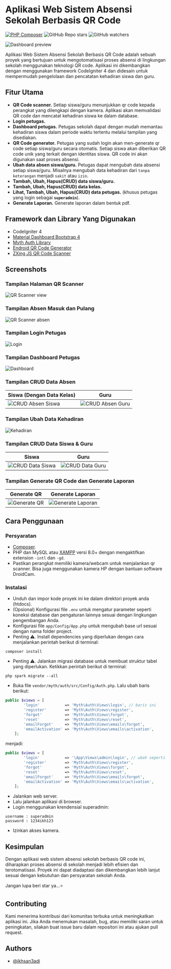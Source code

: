 # Aplikasi Web Sistem Absensi Sekolah Berbasis QR Code

[![PHP Composer](https://github.com/ikhsan3adi/Absensi-Sekolah-QR-Code/actions/workflows/php.yml/badge.svg)](https://github.com/ikhsan3adi/Absensi-Sekolah-QR-Code/actions/workflows/php.yml)
![GitHub Repo stars](https://img.shields.io/github/stars/ikhsan3adi/Absensi-Sekolah-QR-Code?style=social)
![GitHub watchers](https://img.shields.io/github/watchers/ikhsan3adi/Absensi-Sekolah-QR-Code?style=social)

![Dashboard preview](https://github.com/ikhsan3adi/Absensi-Sekolah-QR-Code/raw/master/screenshots/hero.png)

Aplikasi Web Sistem Absensi Sekolah Berbasis QR Code adalah sebuah proyek yang bertujuan untuk mengotomatisasi proses absensi di lingkungan sekolah menggunakan teknologi QR code. Aplikasi ini dikembangkan dengan menggunakan framework CodeIgniter 4 dan didesain untuk mempermudah pengelolaan dan pencatatan kehadiran siswa dan guru.

## Fitur Utama
- **QR Code scanner.** Setiap siswa/guru menunjukkan qr code kepada perangkat yang dilengkapi dengan kamera. Aplikasi akan memvalidasi QR code dan mencatat kehadiran siswa ke dalam database.
- **Login petugas.**
- **Dashboard petugas.** Petugas sekolah dapat dengan mudah memantau kehadiran siswa dalam periode waktu tertentu melalui tampilan yang disediakan.
- **QR Code generator.** Petugas yang sudah login akan men-generate qr code setiap siswa/guru secara otomatis. Setiap siswa akan diberikan QR code unik yang terkait dengan identitas siswa. QR code ini akan digunakan saat proses absensi.
- **Ubah data absen siswa/guru.** Petugas dapat mengubah data absensi setiap siswa/guru. Misalnya mengubah data kehadiran dari `tanpa keterangan` menjadi `sakit` atau `izin`.
- **Tambah, Ubah, Hapus(CRUD) data siswa/guru.**
- **Tambah, Ubah, Hapus(CRUD) data kelas.**
- **Lihat, Tambah, Ubah, Hapus(CRUD) data petugas.** (khusus petugas yang login sebagai **`superadmin`**).
- **Generate Laporan.** Generate laporan dalam bentuk pdf.

## Framework dan Library Yang Digunakan
- CodeIgniter 4
- [Material Dashboard Bootstrap 4](https://www.creative-tim.com/product/material-dashboard-bs4)
- [Myth Auth Library](https://github.com/lonnieezell/myth-auth)
- [Endroid QR Code Generator](https://github.com/endroid/qr-code)
- [ZXing JS QR Code Scanner](https://github.com/zxing-js/library)

## Screenshots
### Tampilan Halaman QR Scanner
![QR Scanner view](https://github.com/ikhsan3adi/Absensi-Sekolah-QR-Code/raw/master/screenshots/image_5_2023_204644.jpeg)

### Tampilan Absen Masuk dan Pulang
![QR Scanner absen](https://github.com/ikhsan3adi/Absensi-Sekolah-QR-Code/raw/master/screenshots/absen.jpg)

### Tampilan Login Petugas
![Login](https://github.com/ikhsan3adi/Absensi-Sekolah-QR-Code/raw/master/screenshots/image_4_2023_20573.jpeg)

### Tampilan Dashboard Petugas
![Dashboard](https://github.com/ikhsan3adi/Absensi-Sekolah-QR-Code/raw/master/screenshots/image_10_2023_205123.jpeg)

### Tampilan CRUD Data Absen
| Siswa (Dengan Data Kelas)     | Guru          |
| ----------------------------- |:-------------:|
| ![CRUD Absen Siswa](https://github.com/ikhsan3adi/Absensi-Sekolah-QR-Code/raw/master/screenshots/image_11_2023_205146.jpeg) | ![CRUD Absen Guru](https://github.com/ikhsan3adi/Absensi-Sekolah-QR-Code/raw/master/screenshots/image_2_2023_20525.jpeg) |

### Tampilan Ubah Data Kehadiran
![Kehadiran](https://github.com/ikhsan3adi/Absensi-Sekolah-QR-Code/raw/master/screenshots/image_17_2023_205557.jpeg)

### Tampilan CRUD Data Siswa & Guru
| Siswa         | Guru          |
| ------------- |:-------------:|
| ![CRUD Data Siswa](https://github.com/ikhsan3adi/Absensi-Sekolah-QR-Code/raw/master/screenshots/image_12_2023_205221.jpeg) | ![CRUD Data Guru](https://github.com/ikhsan3adi/Absensi-Sekolah-QR-Code/raw/master/screenshots/image_14_2023_205256.jpeg) |

### Tampilan Generate QR Code dan Generate Laporan
| Generate QR   | Generate Laporan |
| ------------- |:----------------:|
| ![Generate QR](https://github.com/ikhsan3adi/Absensi-Sekolah-QR-Code/raw/master/screenshots/image_3_2023_20539.jpeg) | ![Generate Laporan](https://github.com/ikhsan3adi/Absensi-Sekolah-QR-Code/raw/master/screenshots/image_15_2023_205322.jpeg) |

## Cara Penggunaan
### Persyaratan
- [Composer](https://getcomposer.org/).
- PHP dan MySQL atau [XAMPP](https://www.apachefriends.org/download.html) versi 8.0+ dengan mengaktifkan extension `-intl` dan `-gd`.
- Pastikan perangkat memiliki kamera/webcam untuk menjalankan qr scanner. Bisa juga menggunakan kamera HP dengan bantuan software DroidCam.

### Instalasi
- Unduh dan impor kode proyek ini ke dalam direktori proyek anda (htdocs).
- (Opsional) Konfigurasi file `.env` untuk mengatur parameter seperti koneksi database dan pengaturan lainnya sesuai dengan lingkungan pengembangan Anda.
- Konfigurasi file `app/Config/App.php` untuk mengubah base url sesuai dengan nama folder project.
- Penting ⚠️. Install dependencies yang diperlukan dengan cara menjalankan perintah berikut di terminal:
```shell
composer install
```
- Penting ⚠️. Jalankan migrasi database untuk membuat struktur tabel yang diperlukan. Ketikkan perintah berikut di terminal:
```shell
php spark migrate --all
```
- Buka file `vendor/myth/auth/src/Config/Auth.php`. Lalu ubah baris berikut:
```php
public $views = [
        'login'           => 'Myth\Auth\Views\login', // baris ini
        'register'        => 'Myth\Auth\Views\register',
        'forgot'          => 'Myth\Auth\Views\forgot',
        'reset'           => 'Myth\Auth\Views\reset',
        'emailForgot'     => 'Myth\Auth\Views\emails\forgot',
        'emailActivation' => 'Myth\Auth\Views\emails\activation',
    ];
```
menjadi:
```php
public $views = [
        'login'           => '\App\Views\admin\login', // ubah seperti ini agar login bisa diakses
        'register'        => 'Myth\Auth\Views\register',
        'forgot'          => 'Myth\Auth\Views\forgot',
        'reset'           => 'Myth\Auth\Views\reset',
        'emailForgot'     => 'Myth\Auth\Views\emails\forgot',
        'emailActivation' => 'Myth\Auth\Views\emails\activation',
    ];
```
- Jalankan web server.
- Lalu jalankan aplikasi di browser.
- Login menggunakan krendensial superadmin:
```
username : superadmin
password : 1234ikh123
```
- Izinkan akses kamera.

## Kesimpulan
Dengan aplikasi web sistem absensi sekolah berbasis QR code ini, diharapkan proses absensi di sekolah menjadi lebih efisien dan terotomatisasi. Proyek ini dapat diadaptasi dan dikembangkan lebih lanjut sesuai dengan kebutuhan dan persyaratan sekolah Anda.

Jangan lupa beri star ya...⭐

## Contributing
Kami menerima kontribusi dari komunitas terbuka untuk meningkatkan aplikasi ini. Jika Anda menemukan masalah, bug, atau memiliki saran untuk peningkatan, silakan buat issue baru dalam repositori ini atau ajukan pull request.

## Authors
- [@ikhsan3adi](https://www.github.com/ikhsan3adi)
